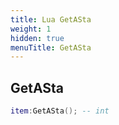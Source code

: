 ```yaml
---
title: Lua GetASta
weight: 1
hidden: true
menuTitle: GetASta
---
```

## GetASta
```lua
item:GetASta(); -- int
```